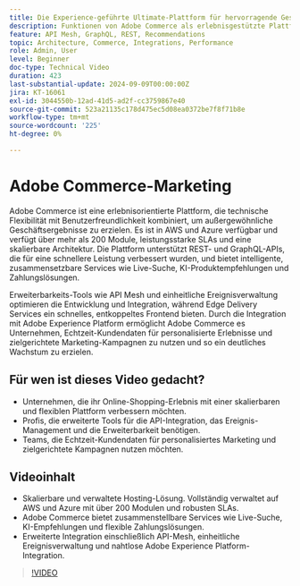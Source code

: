 ```yaml
---
title: Die Experience-geführte Ultimate-Plattform für hervorragende Geschäftsergebnisse
description: Funktionen von Adobe Commerce als erlebnisgestützte Plattform zur Erstellung außergewöhnlicher Geschäftsergebnisse.
feature: API Mesh, GraphQL, REST, Recommendations
topic: Architecture, Commerce, Integrations, Performance
role: Admin, User
level: Beginner
doc-type: Technical Video
duration: 423
last-substantial-update: 2024-09-09T00:00:00Z
jira: KT-16061
exl-id: 3044550b-12ad-41d5-ad2f-cc3759867e40
source-git-commit: 523a21135c178d475ec5d08ea0372be7f8f71b8e
workflow-type: tm+mt
source-wordcount: '225'
ht-degree: 0%

---
```


# Adobe Commerce-Marketing

Adobe Commerce ist eine erlebnisorientierte Plattform, die technische Flexibilität mit Benutzerfreundlichkeit kombiniert, um außergewöhnliche Geschäftsergebnisse zu erzielen. Es ist in AWS und Azure verfügbar und verfügt über mehr als 200 Module, leistungsstarke SLAs und eine skalierbare Architektur. Die Plattform unterstützt REST- und GraphQL-APIs, die für eine schnellere Leistung verbessert wurden, und bietet intelligente, zusammensetzbare Services wie Live-Suche, KI-Produktempfehlungen und Zahlungslösungen.

Erweiterbarkeits-Tools wie API Mesh und einheitliche Ereignisverwaltung optimieren die Entwicklung und Integration, während Edge Delivery Services ein schnelles, entkoppeltes Frontend bieten. Durch die Integration mit Adobe Experience Platform ermöglicht Adobe Commerce es Unternehmen, Echtzeit-Kundendaten für personalisierte Erlebnisse und zielgerichtete Marketing-Kampagnen zu nutzen und so ein deutliches Wachstum zu erzielen.

## Für wen ist dieses Video gedacht?

- Unternehmen, die ihr Online-Shopping-Erlebnis mit einer skalierbaren und flexiblen Plattform verbessern möchten.
- Profis, die erweiterte Tools für die API-Integration, das Ereignis-Management und die Erweiterbarkeit benötigen.
- Teams, die Echtzeit-Kundendaten für personalisiertes Marketing und zielgerichtete Kampagnen nutzen möchten.

## Videoinhalt

- Skalierbare und verwaltete Hosting-Lösung. Vollständig verwaltet auf AWS und Azure mit über 200 Modulen und robusten SLAs.
- Adobe Commerce bietet zusammenstellbare Services wie Live-Suche, KI-Empfehlungen und flexible Zahlungslösungen.
- Erweiterte Integration einschließlich API-Mesh, einheitliche Ereignisverwaltung und nahtlose Adobe Experience Platform-Integration.

>[!VIDEO](https://video.tv.adobe.com/v/3433444?learn=on&captions=ger)
